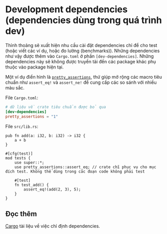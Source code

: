 # Development dependencies (dependencies dùng trong quá trình dev)

Thỉnh thoảng sẽ xuất hiện nhu cầu cài đặt dependencies chỉ để cho test (hoặc viết các ví dụ, hoặc đo lường (benchmarks)).
Những dependencies như vậy được thêm vào `Cargo.toml` ở phần `[dev-dependencies]`. Những dependencies này sẽ không được
truyền tải đến các package khác phụ thuộc vào package hiện tại.

Một ví dụ điển hình là [`pretty_assertions`](https://docs.rs/pretty_assertions/1.0.0/pretty_assertions/index.html), thứ giúp mở rộng các macro tiêu chuẩn như `assert_eq!` và `assert_ne!`
để cung cấp các so sánh với nhiều màu sắc.

File `Cargo.toml`:

```toml
# dữ liệu về crate tiêu chuẩn được bỏ qua
[dev-dependencies]
pretty_assertions = "1"
```

File `src/lib.rs`:

```rust,ignore
pub fn add(a: i32, b: i32) -> i32 {
    a + b
}

#[cfg(test)]
mod tests {
    use super::*;
    use pretty_assertions::assert_eq; // crate chĩ phục vụ cho mục đích test. Không thể dùng trong các đoạn code không phải test

    #[test]
    fn test_add() {
        assert_eq!(add(2, 3), 5);
    }
}
```

## Đọc thêm

[Cargo][cargo] tài liệu về việc chỉ định dependencies.

[cargo]: http://doc.crates.io/specifying-dependencies.html
